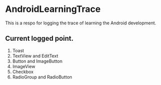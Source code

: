 # AndroidLearningTrace
This is a respo for logging the trace of learning the Android development.
## Current logged point.
1. Toast
2. TextView and EditText
3. Button and ImageButton
4. ImageView
5. Checkbox
6. RadioGroup and RadioButton
